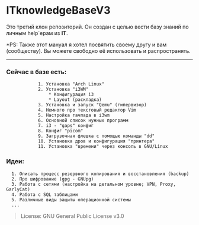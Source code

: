 # ITknowledgeBaseV3

Это третий клон репозиторий. Он создан с целью вести базу знаний по личным help`ерам из **IT**. 

*PS: Также этот мануал я хотел посвятить своему другу и вам (сообществу). Вы можете свободно её использовать и распространять. 

-----


###         Сейчас в базе есть:
                1. Установка "Arch Linux"
                2. Установка "i3WM"          
                    * Конфигурация i3
                    * Layout (раскладка)
                3. Установка и запуск "Qemu" (гипервизор)
                4. Немного про текстовый редактор Vim
                5. Настройка тачпада в i3wm
                6. Основной список нужных программ
                7. i3 - "gaps" конфиг
                8. Конфиг "picom"
                9. Загрузочная флешка с помощью команды "dd"
                10. Установка дров и конфигурация "принтера" 
                11. Установка "времени" через консоль в GNU/Linux
                        
                        
                        
### Идеи: 
      1. Описать процесс резервного копирования и восстановления (backup) 
      2. Про шифрование (gpg - GNUpg)
      3. Работа с сетями (настройка на детальном уровне; VPN, Proxy, GarlyCat)
      4. Работа c SQL таблицами
      5. Различные виды защиты операционной системы
      ...
             
>  License: GNU General Public License v3.0
                                  



